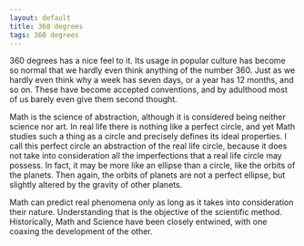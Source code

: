 ```yaml
---
layout: default
title: 360 degrees
tags: 360 degrees
---
```


360 degrees has a nice feel to it. Its usage in popular culture has become so normal that we hardly even think anything of the number 360. Just as we hardly even think why a week has seven days, or a year has 12 months, and so on. These have become accepted conventions, and by adulthood most of us barely even give them second thought.

Math is the science of abstraction, although it is considered being neither science nor art. In real life there is nothing like a perfect circle, and yet Math studies such a thing as a circle and precisely defines its ideal properties. I call this perfect circle an abstraction of the real life circle, because it does not take into consideration all the imperfections that a real life circle may possess. In fact, it may be more like an ellipse than a circle, like the orbits of the planets. Then again, the orbits of planets are not a perfect ellipse, but slightly altered by the gravity of other planets.

Math can predict real phenomena only as long as it takes into consideration their nature. Understanding that is the objective of the scientific method. Historically, Math and Science have been closely entwined, with one coaxing the development of the other.

